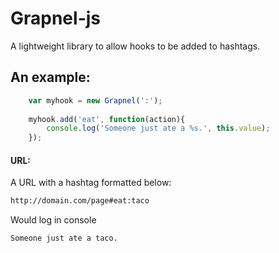 Grapnel-js
==========

A lightweight library to allow hooks to be added to hashtags.

## An example:

```javascript
    var myhook = new Grapnel(':');
    
    myhook.add('eat', function(action){
        console.log('Someone just ate a %s.', this.value);
    });
```

#### URL:

A URL with a hashtag formatted below:

```bash
http://domain.com/page#eat:taco
```

Would log in console

```bash
Someone just ate a taco.
```